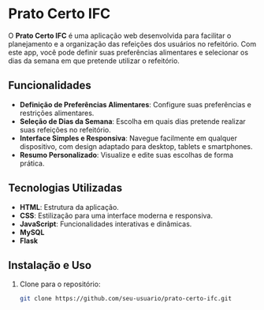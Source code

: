 # Prato Certo IFC

O **Prato Certo IFC** é uma aplicação web desenvolvida para facilitar o planejamento e a organização das refeições dos usuários no refeitório. Com este app, você pode definir suas preferências alimentares e selecionar os dias da semana em que pretende utilizar o refeitório.

## Funcionalidades

- **Definição de Preferências Alimentares**: Configure suas preferências e restrições alimentares.
- **Seleção de Dias da Semana**: Escolha em quais dias pretende realizar suas refeições no refeitório.
- **Interface Simples e Responsiva**: Navegue facilmente em qualquer dispositivo, com design adaptado para desktop, tablets e smartphones.
- **Resumo Personalizado**: Visualize e edite suas escolhas de forma prática.

## Tecnologias Utilizadas

- **HTML**: Estrutura da aplicação.
- **CSS**: Estilização para uma interface moderna e responsiva.
- **JavaScript**: Funcionalidades interativas e dinâmicas.
- **MySQL**
- **Flask**

## Instalação e Uso

1. Clone para o repositório:
   ```bash
   git clone https://github.com/seu-usuario/prato-certo-ifc.git

